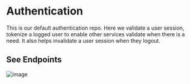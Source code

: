 # Authentication
This is our default authentication repo. Here we validate a user session, tokenize a logged user to enable other services validate when there is a need. It also helps invalidate a user session when they logout.

## See Endpoints
![image](https://user-images.githubusercontent.com/62122672/144224820-ceff6906-8373-4250-8984-193139e13505.png)
